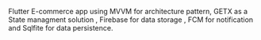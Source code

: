 Flutter E-commerce app using MVVM for architecture pattern, GETX as a State managment solution , Firebase for data storage , FCM for notification and Sqlfite for data persistence. 
